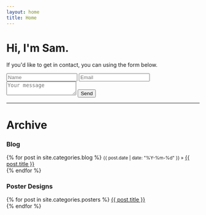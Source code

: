 ```yaml
---
layout: home
title: Home
---
```


# Hi, I'm Sam.

If you'd like to get in contact, you can using the form below. 

<form action="https://formspree.io/f/xeqplbla" method="POST">
  <input type="text" name="name" placeholder="Name">
  <input type="email" name="_replyto" placeholder="Email">
  <textarea name="message" placeholder="Your message"></textarea>
  <input type="submit" value="Send">
</form>

---

# Archive

### Blog

<div>
  {% for post in site.categories.blog %}
      <small class="small-date">{{ post.date | date: "%Y-%m-%d" }} »</small> <a href="{{ post.url }}">{{ post.title }}</a>
      <br>
  {% endfor %}
</div>

### Poster Designs

<div>
  {% for post in site.categories.posters %}
      <a href="{{ post.url }}">{{ post.title }}</a>
      <br>
  {% endfor %}
</div>